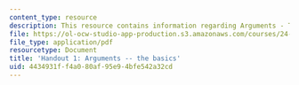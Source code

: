 ```yaml
---
content_type: resource
description: This resource contains information regarding Arguments - The Basics.
file: https://ol-ocw-studio-app-production.s3.amazonaws.com/courses/24-09-minds-and-machines-fall-2011/4434931ff4a080af95e94bfe542a32cd_MIT24_09F11_argument.pdf
file_type: application/pdf
resourcetype: Document
title: 'Handout 1: Arguments -- the basics'
uid: 4434931f-f4a0-80af-95e9-4bfe542a32cd
---
```

